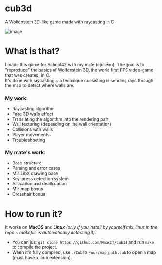 # cub3d
A Wolfenstein 3D-like game made with raycasting in C

![image](https://user-images.githubusercontent.com/72105771/225171940-9efeeedd-2c12-4588-9d53-be5367cef85b.png)

# What is that?
I made this game for School42 with my mate (cjulienn).
The goal is to "reproduce" the basics of Wolfenstein 3D, the world first FPS video-game that was created, in C.  
It's done with raycasting ~ a technique consisting in sending rays through the map to detect where walls are.

### My work:
- Raycasting algorithm
- Fake 3D walls effect
- Translating the algorithm into the rendering part
- Wall texturing (depending on the wall orientation)
- Collisions with walls
- Player movements
- Troubleshooting

### My mate's work:
- Base structure
- Parsing and error cases
- MiniLibX drawing base
- Key-press detection system
- Allocation and deallocation
- Minimap bonus
- Crosshair bonus


# How to run it?
It works on **MacOS** and ***Linux** (only if you install by yourself mlx_linux in the repo ~ makefile is automatically detecting it)*.  
- You can just ``git clone https://github.com/MaaxIT/cub3d`` and run ``make`` to compile the project.  
- When it's fully compiled, use ``./Cub3D your/map_path.cub`` to open a map (must have a .cub extension).  
